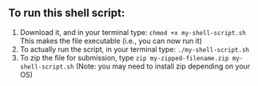 ## To run this shell script:

1. Download it, and in your terminal type: ```chmod +x my-shell-script.sh``` This makes the file executable (i.e., you can now run it)
2. To actually run the script, in your terminal type: ```./my-shell-script.sh```
3. To zip the file for submission, type ```zip my-zipped-filename.zip my-shell-script.sh``` (Note: you may need to install zip depending on your OS)